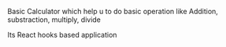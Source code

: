 Basic Calculator which help u to do basic operation like Addition, substraction, multiply, divide

Its React hooks based application
